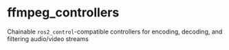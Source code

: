 # ffmpeg_controllers

Chainable `ros2_control`-compatible controllers for encoding, decoding, and filtering audio/video streams
